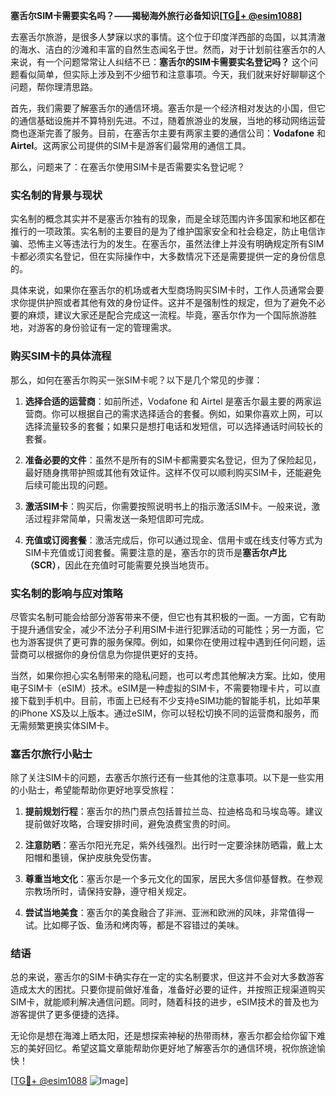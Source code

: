 **塞舌尔SIM卡需要实名吗？——揭秘海外旅行必备知识[[TG💪+ @esim1088](https://t.me/s/esim1088)]**

去塞舌尔旅游，是很多人梦寐以求的事情。这个位于印度洋西部的岛国，以其清澈的海水、洁白的沙滩和丰富的自然生态闻名于世。然而，对于计划前往塞舌尔的人来说，有一个问题常常让人纠结不已：**塞舌尔的SIM卡需要实名登记吗？** 这个问题看似简单，但实际上涉及到不少细节和注意事项。今天，我们就来好好聊聊这个问题，帮你理清思路。

首先，我们需要了解塞舌尔的通信环境。塞舌尔是一个经济相对发达的小国，但它的通信基础设施并不算特别先进。不过，随着旅游业的发展，当地的移动网络运营商也逐渐完善了服务。目前，在塞舌尔主要有两家主要的通信公司：**Vodafone** 和 **Airtel**。这两家公司提供的SIM卡是游客们最常用的通信工具。

那么，问题来了：在塞舌尔使用SIM卡是否需要实名登记呢？

### 实名制的背景与现状

实名制的概念其实并不是塞舌尔独有的现象，而是全球范围内许多国家和地区都在推行的一项政策。实名制的主要目的是为了维护国家安全和社会稳定，防止电信诈骗、恐怖主义等违法行为的发生。在塞舌尔，虽然法律上并没有明确规定所有SIM卡都必须实名登记，但在实际操作中，大多数情况下还是需要提供一定的身份信息的。

具体来说，如果你在塞舌尔的机场或者大型商场购买SIM卡时，工作人员通常会要求你提供护照或者其他有效的身份证件。这并不是强制性的规定，但为了避免不必要的麻烦，建议大家还是配合完成这一流程。毕竟，塞舌尔作为一个国际旅游胜地，对游客的身份验证有一定的管理需求。

### 购买SIM卡的具体流程

那么，如何在塞舌尔购买一张SIM卡呢？以下是几个常见的步骤：

1. **选择合适的运营商**：如前所述，Vodafone 和 Airtel 是塞舌尔最主要的两家运营商。你可以根据自己的需求选择适合的套餐。例如，如果你喜欢上网，可以选择流量较多的套餐；如果只是想打电话和发短信，可以选择通话时间较长的套餐。

2. **准备必要的文件**：虽然不是所有的SIM卡都需要实名登记，但为了保险起见，最好随身携带护照或其他有效证件。这样不仅可以顺利购买SIM卡，还能避免后续可能出现的问题。

3. **激活SIM卡**：购买后，你需要按照说明书上的指示激活SIM卡。一般来说，激活过程非常简单，只需发送一条短信即可完成。

4. **充值或订阅套餐**：激活完成后，你可以通过现金、信用卡或在线支付等方式为SIM卡充值或订阅套餐。需要注意的是，塞舌尔的货币是**塞舌尔卢比（SCR）**，因此在充值时可能需要兑换当地货币。

### 实名制的影响与应对策略

尽管实名制可能会给部分游客带来不便，但它也有其积极的一面。一方面，它有助于提升通信安全，减少不法分子利用SIM卡进行犯罪活动的可能性；另一方面，它也为游客提供了更可靠的服务保障。例如，如果你在使用过程中遇到任何问题，运营商可以根据你的身份信息为你提供更好的支持。

当然，如果你担心实名制带来的隐私问题，也可以考虑其他解决方案。比如，使用电子SIM卡（eSIM）技术。eSIM是一种虚拟的SIM卡，不需要物理卡片，可以直接下载到手机中。目前，市面上已经有不少支持eSIM功能的智能手机，比如苹果的iPhone XS及以上版本。通过eSIM，你可以轻松切换不同的运营商和服务，而无需频繁更换实体SIM卡。

### 塞舌尔旅行小贴士

除了关注SIM卡的问题，去塞舌尔旅行还有一些其他的注意事项。以下是一些实用的小贴士，希望能帮助你更好地享受旅程：

1. **提前规划行程**：塞舌尔的热门景点包括普拉兰岛、拉迪格岛和马埃岛等。建议提前做好攻略，合理安排时间，避免浪费宝贵的时间。

2. **注意防晒**：塞舌尔阳光充足，紫外线强烈。出行时一定要涂抹防晒霜，戴上太阳帽和墨镜，保护皮肤免受伤害。

3. **尊重当地文化**：塞舌尔是一个多元文化的国家，居民大多信仰基督教。在参观宗教场所时，请保持安静，遵守相关规定。

4. **尝试当地美食**：塞舌尔的美食融合了非洲、亚洲和欧洲的风味，非常值得一试。比如椰子饭、鱼汤和烤肉等，都是不容错过的美味。

### 结语

总的来说，塞舌尔的SIM卡确实存在一定的实名制要求，但这并不会对大多数游客造成太大的困扰。只要你提前做好准备，准备好必要的证件，并按照正规渠道购买SIM卡，就能顺利解决通信问题。同时，随着科技的进步，eSIM技术的普及也为游客提供了更多便捷的选择。

无论你是想在海滩上晒太阳，还是想探索神秘的热带雨林，塞舌尔都会给你留下难忘的美好回忆。希望这篇文章能帮助你更好地了解塞舌尔的通信环境，祝你旅途愉快！

[[TG💪+ @esim1088](https://t.me/s/esim1088) ![Image](https://i.postimg.cc/4NQfJmqS/Snipaste-2025-05-13-00-14-12.png)]